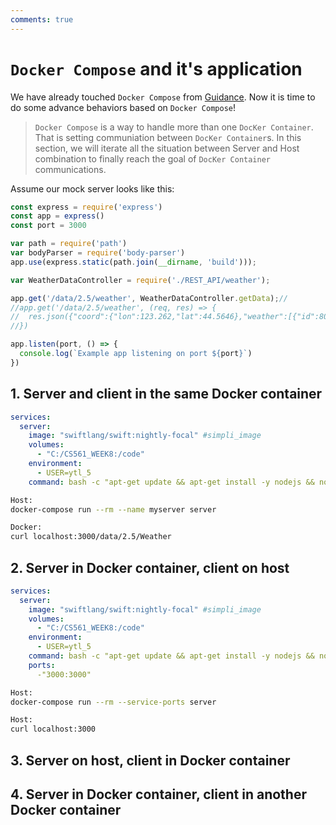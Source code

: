 ```yaml
---
comments: true
---
```


# **`Docker Compose` and it's application** 

We have already touched `Docker Compose` from [Guidance](./Guidance/docker_compose.md). Now it is time to do some advance behaviors based on `Docker Compose`!

> `Docker Compose` is a way to handle more than one `DocKer Container`. That is setting communiation between `DocKer Container`s. In this section, we will iterate all the situation between Server and Host combination to finally reach the goal of `DocKer Container` communications.

Assume our mock server looks like this:

```js title:"mockapi.js"
const express = require('express')
const app = express()
const port = 3000

var path = require('path')
var bodyParser = require('body-parser')
app.use(express.static(path.join(__dirname, 'build')));

var WeatherDataController = require('./REST_API/weather');

app.get('/data/2.5/weather', WeatherDataController.getData);//
//app.get('/data/2.5/weather', (req, res) => {
//  res.json({"coord":{"lon":123.262,"lat":44.5646},"weather":[{"id":801,"main":"Clouds","description":"few clouds","icon":"02d"}],"base":"stations","main":{"temp":285.23,"feels_like":284.95,"temp_min":285.23,"temp_max":285.23,"pressure":1014,"humidity":94,"sea_level":1014,"grnd_level":997},"visibility":10000,"wind":{"speed":3.41,"deg":190,"gust":9.72},"clouds":{"all":18},"dt":1664661306,"sys":{"country":"CN","sunrise":1664660711,"sunset":1664702853},"timezone":28800,"id":2036338,"name":"Kaitong","cod":200})
//})

app.listen(port, () => {
  console.log(`Example app listening on port ${port}`)
})
```

## **1.  Server and client in the same Docker container**

```yml title:"S_d&C_d.yml"
services:
  server:
    image: "swiftlang/swift:nightly-focal" #simpli_image
    volumes:
      - "C:/CS561_WEEK8:/code"
    environment:
      - USER=ytl_5 
    command: bash -c "apt-get update && apt-get install -y nodejs && node /code/myapp/app.js"
```

```bash
Host:
docker-compose run --rm --name myserver server

Docker:
curl localhost:3000/data/2.5/Weather
```

## **2.  Server in Docker container, client on host**

```yml title:"S_d&C_h.yml"
services:
  server:
    image: "swiftlang/swift:nightly-focal" #simpli_image
    volumes:
      - "C:/CS561_WEEK8:/code"
    environment:
      - USER=ytl_5 
    command: bash -c "apt-get update && apt-get install -y nodejs && node /code/myapp/app.js"
    ports: 
      -"3000:3000"
```

```bash
Host:
docker-compose run --rm --service-ports server

Host:
curl localhost:3000
```


## **3.  Server on host, client in Docker container**

## **4.  Server in Docker container, client in another Docker container**
